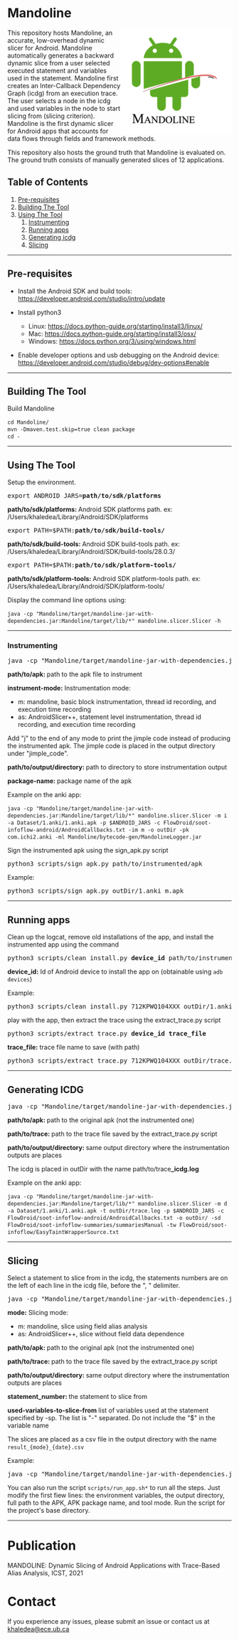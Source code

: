 # Mandoline


<img align="right" src="img/mandoline_Logo.png" alt="drawing" width="250"/>


This repository hosts Mandoline, an accurate, low-overhead dynamic slicer for Android. 
Mandoline automatically generates a backward dynamic slice from a user selected executed statement and variables used in the statement. Mandoline first creates an Inter-Callback Dependency Graph (icdg) from an execution trace. The user selects a node in the icdg and used variables in the node to start slicing from (slicing criterion). Mandoline is the first dynamic slicer for Android apps that accounts for data flows through fields and framework methods.


This repository also hosts the ground truth that Mandoline is evaluated on. The ground truth consists of manually generated slices of 12 applications.

## Table of Contents
1. [Pre-requisites](#pre-requisites)
2. [Building The Tool](#Building-The-Tool)
3. [Using The Tool](#Using-The-Tool)
    1. [Instrumenting](#Instrumenting)
    2. [Running apps](#Running-apps)
    3. [Generating icdg](#Generating-icdg)
    4. [Slicing](#Slicing)

---


## Pre-requisites

* Install the Android SDK and build tools: https://developer.android.com/studio/intro/update

* Install python3

    * Linux: https://docs.python-guide.org/starting/install3/linux/
    * Mac: https://docs.python-guide.org/starting/install3/osx/
    * Windows: https://docs.python.org/3/using/windows.html

* Enable developer options and usb debugging on the Android device: https://developer.android.com/studio/debug/dev-options#enable

---
## Building The Tool


Build Mandoline
```
cd Mandoline/
mvn -Dmaven.test.skip=true clean package
cd -
```

---

## Using The Tool


Setup the environment.


<pre>
export ANDROID_JARS=<b>path/to/sdk/platforms</b>
</pre>

<b>path/to/sdk/platforms: </b> Android SDK platforms path. ex: /Users/khaledea/Library/Android/SDK/platforms


<pre>
export PATH=$PATH:<b>path/to/sdk/build-tools/</b>
</pre>

<b>path/to/sdk/build-tools: </b> Android SDK build-tools path. ex: /Users/khaledea/Library/Android/SDK/build-tools/28.0.3/


<pre>
export PATH=$PATH:<b>path/to/sdk/platform-tools/</b>
</pre>

<b>path/to/sdk/platform-tools: </b> Android SDK platform-tools path. ex: /Users/khaledea/Library/Android/SDK/platform-tools/


Display the command line options using:
```
java -cp "Mandoline/target/mandoline-jar-with-dependencies.jar:Mandoline/target/lib/*" mandoline.slicer.Slicer -h
```
---

### Instrumenting

<pre>
java -cp "Mandoline/target/mandoline-jar-with-dependencies.jar:Mandoline/target/lib/*" mandoline.slicer.Slicer -m i -a <b>path/to/apk</b> -p $ANDROID_JARS -c FlowDroid/soot-infoflow-android/AndroidCallbacks.txt -im <b>instrument-mode</b> -o <b>path/to/output/directory</b> -pk <b>package-name </b> -ml Mandoline/bytecode-gen/MandolineLogger.jar
</pre>

<b>path/to/apk: </b> path to the apk file to instrument


<b>instrument-mode:</b> Instrumentation mode:
* m: mandoline, basic block instrumentation, thread id recording, and execution time recording
* as: AndroidSlicer++, statement level instrumentation, thread id recording, and execution time recording

Add "j" to the end of any mode to print the jimple code instead of producing the instrumented apk. The jimple code is placed in the output directory under "jimple_code".

<b>path/to/output/directory: </b> path to directory to store instrumentation output

<b>package-name: </b> package name of the apk

Example on the anki app:
```
java -cp "Mandoline/target/mandoline-jar-with-dependencies.jar:Mandoline/target/lib/*" mandoline.slicer.Slicer -m i -a Dataset/1.anki/1.anki.apk -p $ANDROID_JARS -c FlowDroid/soot-infoflow-android/AndroidCallbacks.txt -im m -o outDir -pk com.ichi2.anki -ml Mandoline/bytecode-gen/MandolineLogger.jar
```

Sign the instrumented apk using the sign_apk.py script

<pre>
python3 scripts/sign_apk.py path/to/instrumented/apk
</pre>

Example: 

<pre>
python3 scripts/sign_apk.py outDir/1.anki_m.apk
</pre>

---

## Running apps

Clean up the logcat, remove old installations of the app, and install the instrumented app using the command

<pre>
python3 scripts/clean_install.py <b>device_id</b> path/to/instrumented/apk 
</pre>


<b>device_id:</b> Id of Android device to install the app on (obtainable using `adb devices`)

Example:

<pre>
python3 scripts/clean_install.py 712KPWQ104XXX outDir/1.anki_m.apk
</pre>

play with the app, then extract the trace using the extract_trace.py script


<pre>
python3 scripts/extract_trace.py <b>device_id</b> <b>trace_file</b>
</pre>

<b>trace_file:</b> trace file name to save (with path)

<pre>
python3 scripts/extract_trace.py 712KPWQ104XXX outDir/trace.log
</pre>

---

## Generating ICDG

<pre>
java -cp "Mandoline/target/mandoline-jar-with-dependencies.jar:Mandoline/target/lib/*" mandoline.slicer.Slicer -m d -a <b>path/to/apk</b> -t <b>path/to/trace</b> -p $ANDROID_JARS -c FlowDroid/soot-infoflow-android/AndroidCallbacks.txt -o <b>path/to/output/directory</b> -sd FlowDroid/soot-infoflow-summaries/summariesManual -tw FlowDroid/soot-infoflow/EasyTaintWrapperSource.txt
</pre>

<b>path/to/apk: </b> path to the original apk (not the instrumented one)

<b>path/to/trace: </b> path to the trace file saved by the extract_trace.py script

<b>path/to/output/directory: </b> same output directory where the instrumentation outputs are places

The icdg is placed in outDir with the name path/to/trace<b>_icdg.log</b>

Example on the anki app:

```
java -cp "Mandoline/target/mandoline-jar-with-dependencies.jar:Mandoline/target/lib/*" mandoline.slicer.Slicer -m d -a Dataset/1.anki/1.anki.apk -t outDir/trace.log -p $ANDROID_JARS -c FlowDroid/soot-infoflow-android/AndroidCallbacks.txt -o outDir/ -sd FlowDroid/soot-infoflow-summaries/summariesManual -tw FlowDroid/soot-infoflow/EasyTaintWrapperSource.txt
```

---


## Slicing

Select a statement to slice from in the icdg, the statements numbers are on the left of each line in the icdg file, before the ", " delimiter.


<pre>
java -cp "Mandoline/target/mandoline-jar-with-dependencies.jar:Mandoline/target/lib/*" mandoline.slicer.Slicer -m <b>mode</b> -a <b>path/to/apk</b> -t <b>path/to/trace</b> -p $ANDROID_JARS -c FlowDroid/soot-infoflow-android/AndroidCallbacks.txt -o <b>path/to/output/directory</b> -sd FlowDroid/soot-infoflow-summaries/summariesManual -tw FlowDroid/soot-infoflow/EasyTaintWrapperSource.txt -sp <b>statement_number</b> -sv <b>used-variables-to-slice-from</b>
</pre>


<b>mode:</b> Slicing mode:
* m: mandoline, slice using field alias analysis
* as: AndroidSlicer++, slice without field data dependence

<b>path/to/apk: </b> path to the original apk (not the instrumented one)

<b>path/to/trace: </b> path to the trace file saved by the extract_trace.py script

<b>path/to/output/directory: </b> same output directory where the instrumentation outputs are places

<b>statement_number: </b> the statement to slice from

<b>used-variables-to-slice-from</b> list of variables used at the statement specified by -sp. The list is "-" separated. Do not include the "$" in the variable name

The slices are placed as a csv file in the output directory with the name `result_{mode}_{date}.csv`

Example: 
<pre>
java -cp "Mandoline/target/mandoline-jar-with-dependencies.jar:Mandoline/target/lib/*" mandoline.slicer.Slicer -m m -a Dataset/1.anki/1.anki.apk -t outDir/trace.log -p $ANDROID_JARS -c FlowDroid/soot-infoflow-android/AndroidCallbacks.txt -o outDir/ -sd FlowDroid/soot-infoflow-summaries/summariesManual -tw FlowDroid/soot-infoflow/EasyTaintWrapperSource.txt -sp 450275 -sv r1-r2
</pre>

You can also run the script `scripts/run_app.sh*` to run all the steps. Just modify the first fiew lines: the environment variables, the output directory, full path to the APK, APK package name, and tool mode. Run the script for the project's base directory.

---

# Publication

MANDOLINE: Dynamic Slicing of Android Applications with Trace-Based Alias Analysis, ICST, 2021
# Contact

If you experience any issues, please submit an issue or contact us at khaledea@ece.ub.ca
